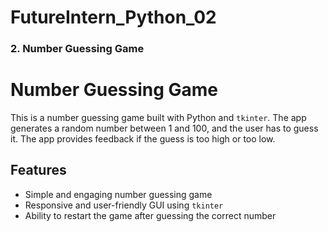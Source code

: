 # FutureIntern_Python_02

### **2. Number Guessing Game**

# Number Guessing Game

This is a number guessing game built with Python and `tkinter`. The app generates a random number between 1 and 100, and the user has to guess it. The app provides feedback if the guess is too high or too low.

## Features

- Simple and engaging number guessing game
- Responsive and user-friendly GUI using `tkinter`
- Ability to restart the game after guessing the correct number
